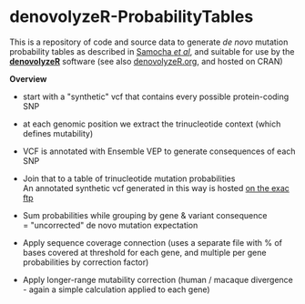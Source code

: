 # denovolyzeR-ProbabilityTables

This is a repository of code and source data to generate *de novo* mutation probability tables as described in [Samocha *et al*][Samocha], and suitable for use by the [**denovolyzeR**][Ware] software (see also [denovolyzeR.org][denovolyzer], and hosted on CRAN)

**Overview**  

- start with a "synthetic" vcf that contains every possible protein-coding SNP  
- at each genomic position we extract the trinucleotide context (which defines mutability)  
- VCF is annotated with Ensemble VEP to generate consequences of each SNP  
- Join that to a table of trinucleotide mutation probabilities  
  An annotated synthetic vcf generated in this way is hosted [on the exac ftp][exacFtp]  

- Sum probabilities while grouping by gene & variant consequence  
  = "uncorrected" de novo mutation expectation  
- Apply sequence coverage connection (uses a separate file with % of bases covered at threshold for each gene, and multiple per gene probabilities by correction factor)  
- Apply longer-range mutability correction (human / macaque divergence - again a simple calculation applied to each gene)  




[Samocha]: http://www.nature.com/doifinder/10.1038/ng.3050
  "Samocha et al. Nature Genetics 2014"
[Ware]: http://onlinelibrary.wiley.com/doi/10.1002/0471142905.hg0725s87/abstract
	"Ware et al. Current Protocols in Human Genetics 2015"
[denovolyzer]: http://denovolyzeR.org
  "denovolyzeR.org"
[exacFtp]: http://denovolyzeR.org
  "exac ftp"
